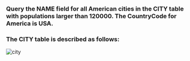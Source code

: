 ### Query the NAME field for all American cities in the CITY table with populations larger than 120000. The CountryCode for America is USA.

### The CITY table is described as follows:

![city](https://s3.amazonaws.com/hr-challenge-images/8137/1449729804-f21d187d0f-CITY.jpg)
